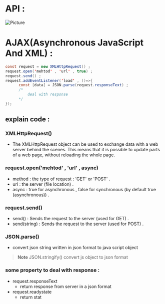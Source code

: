 # API : 

<img src="https://github.com/1Ahmedzedan/js_cheat_sheet/assets/116225212/17115824-605a-457e-bb08-6f6076ec176b" alt="Picture" style="display: block; margin: 0 auto" />

# AJAX(Asynchronous JavaScript And XML) : 
```java script
const request = new XMLHttpRequest() ;
request.open('mehtod' , 'url' , true) ;
request.send() ;
request.addEventListener('load' , ()=>{
      const [data] = JSON.parse(request.responseText) ;
      /*
          deal with response 
      */
});
```
## explain code :
### XMLHttpRequest() 
- The XMLHttpRequest object can be used to exchange data with a web server behind the scenes. This means that it is possible to update parts of a web page, without     reloading the whole page.
### request.open('mehtod' , 'url' , async) 
- method : the type of request : 'GET' or 'POST' .
- url : the server (file location) .
- async : true for asynchronous , false for synchronous (by default true (asynchronous)) .
### request.send() 
- send() : Sends the request to the server (used for GET) .
- send(string) : Sends the request to the server (used for POST) .
### JSON.parse()
- convert json string written in json format to java script object
> **Note**
> JSON.stringify() convert js object to json format
### some property to deal with response : 
- request.responseText
  - return response from server in a json format
- request.readystate
  - return stat
